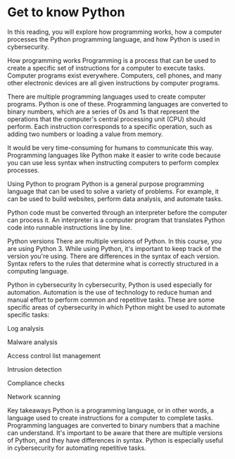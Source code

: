 # Get to know Python
In this reading, you will explore how programming works, how a computer processes the Python programming language, and how Python is used in cybersecurity.

How programming works 
Programming is a process that can be used to create a specific set of instructions for a computer to execute tasks. Computer programs exist everywhere. Computers, cell phones, and many other electronic devices are all given instructions by computer programs. 

There are multiple programming languages used to create computer programs. Python is one of these. Programming languages are converted to binary numbers, which are a series of 0s and 1s that represent the operations that the computer's central processing unit (CPU) should perform. Each instruction corresponds to a specific operation, such as adding two numbers or loading a value from memory. 

It would be very time-consuming for humans to communicate this way. Programming languages like Python make it easier to write code because you can use less syntax when instructing computers to perform complex processes.

Using Python to program
Python is a general purpose programming language that can be used to solve a variety of problems. For example, it can be used to build websites, perform data analysis, and automate tasks. 

Python code must be converted through an interpreter before the computer can process it. An interpreter is a computer program that translates Python code into runnable instructions line by line. 

Python versions
There are multiple versions of Python. In this course, you are using Python 3. While using Python, it's important to keep track of the version you're using. There are differences in the syntax of each version. Syntax refers to the rules that determine what is correctly structured in a computing language.

Python in cybersecurity
In cybersecurity, Python is used especially for automation. Automation is the use of technology to reduce human and manual effort to perform common and repetitive tasks. These are some specific areas of cybersecurity in which Python might be used to automate specific tasks:

Log analysis

Malware analysis

Access control list management

Intrusion detection

Compliance checks

Network scanning

Key takeaways
Python is a programming language, or in other words, a language used to create instructions for a computer to complete tasks. Programming languages are converted to binary numbers that a machine can understand. It's important to be aware that there are multiple versions of Python, and they have differences in syntax. Python is especially useful in cybersecurity for automating repetitive tasks.

